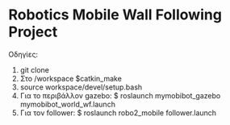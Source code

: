 # Robotics Mobile Wall Following Project
Οδηγίες:
1) git clone
2) Στο /workspace $catkin_make
3) source workspace/devel/setup.bash
4) Για το περιβάλλον gazebo: $ roslaunch mymobibot_gazebo mymobibot_world_wf.launch
5) Για τον follower: $ roslaunch robo2_mobile follower.launch
